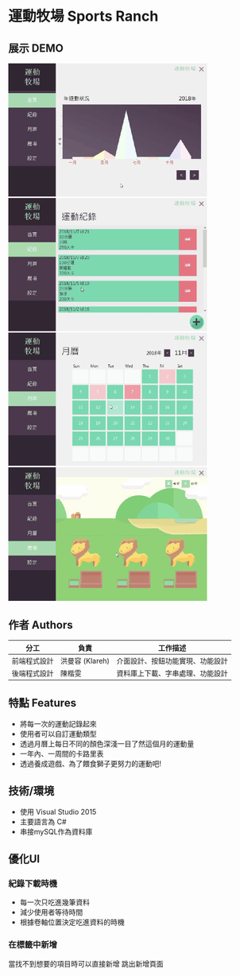 # 運動牧場 Sports Ranch

## 展示 DEMO
<img src="./pic/demo/demo1.gif" width="400"> <img src="./pic/demo/demo2.gif" width="400">
<img src="./pic/demo/demo3.gif" width="400"> <img src="./pic/demo/demo4.gif" width="400">

## 作者 Authors
|分工| 負責 |  工作描述 |
|:----:| -------------|--------------|
|前端程式設計| 洪曼容 (Klareh) | 介面設計、按鈕功能實現、功能設計 |
|後端程式設計| 陳楷雯  |資料庫上下載、字串處理、功能設計|


## 特點 Features
+ 將每一次的運動記錄起來
+ 使用者可以自訂運動類型
+ 透過月曆上每日不同的顏色深淺一目了然這個月的運動量
+ 一年內、一周間的卡路里表
+ 透過養成遊戲、為了餵食獅子更努力的運動吧!

## 技術/環境
+ 使用 Visual Studio 2015
+ 主要語言為 C#
+ 串接mySQL作為資料庫

## 優化UI
### 紀錄下載時機
+ 每一次只吃進幾筆資料
+ 減少使用者等待時間
+ 根據卷軸位置決定吃進資料的時機

### 在標籤中新增
當找不到想要的項目時可以直接新增
跳出新增頁面




